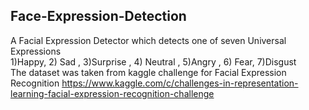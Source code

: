 ## Face-Expression-Detection
A Facial Expression Detector which detects one of seven Universal Expressions<br>
1)Happy, 2) Sad , 3)Surprise , 4) Neutral , 5)Angry , 6) Fear, 7)Disgust <br>
The dataset was taken from kaggle challenge for Facial Expression Recognition https://www.kaggle.com/c/challenges-in-representation-learning-facial-expression-recognition-challenge


